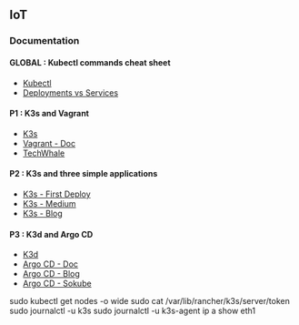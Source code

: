 ## IoT

### Documentation
#### GLOBAL : Kubectl commands cheat sheet
- [Kubectl](https://spacelift.io/blog/kubernetes-cheat-sheet)
- [Deployments vs Services](https://zeet.co/blog/kubernetes-service-vs-deployment)

#### P1 : K3s and Vagrant
- [K3s](https://docs.k3s.io/)
- [Vagrant - Doc](https://developer.hashicorp.com/vagrant/tutorials/getting-started?product_intent=vagrant)
- [TechWhale](https://www.youtube.com/watch?v=5-PGV-r_684&pp=ygUYdmFncmFudCBjb21tZW50IHV0aWxpc2Vy)

#### P2 : K3s and three simple applications
- [K3s - First Deploy](https://k33g.gitlab.io/articles/2020-02-21-K3S-02-FIRST-DEPLOY.html)
- [K3s - Medium](https://medium.com/@samanazizi/how-to-deploy-a-simple-static-html-project-on-k3s-322667967ed4)
- [K3s - Blog](https://www.jeffgeerling.com/blog/2022/quick-hello-world-http-deployment-testing-k3s-and-traefik)

#### P3 : K3d and Argo CD
- [K3d](https://k3d.io/stable/)
- [Argo CD - Doc](https://argo-cd.readthedocs.io/en/stable/)
- [Argo CD - Blog](https://une-tasse-de.cafe/blog/argocd/)
- [Argo CD - Sokube](https://www.sokube.io/en/blog/gitops-on-a-laptop-with-k3d-and-argocd-en)


sudo kubectl get nodes -o wide
sudo cat /var/lib/rancher/k3s/server/token
sudo journalctl -u k3s
sudo journalctl -u k3s-agent
ip a show eth1